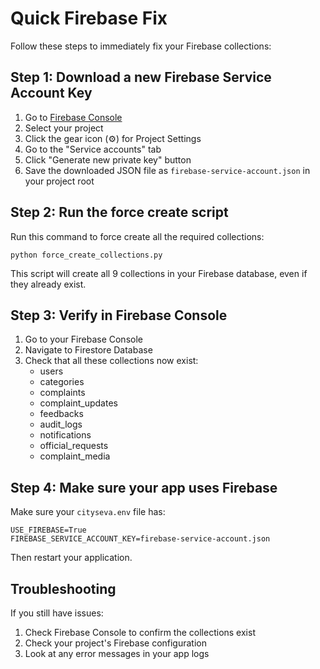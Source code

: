 # Quick Firebase Fix

Follow these steps to immediately fix your Firebase collections:

## Step 1: Download a new Firebase Service Account Key

1. Go to [Firebase Console](https://console.firebase.google.com/)
2. Select your project
3. Click the gear icon (⚙️) for Project Settings
4. Go to the "Service accounts" tab
5. Click "Generate new private key" button
6. Save the downloaded JSON file as `firebase-service-account.json` in your project root

## Step 2: Run the force create script

Run this command to force create all the required collections:

```
python force_create_collections.py
```

This script will create all 9 collections in your Firebase database, even if they already exist.

## Step 3: Verify in Firebase Console

1. Go to your Firebase Console
2. Navigate to Firestore Database
3. Check that all these collections now exist:
   - users
   - categories
   - complaints
   - complaint_updates
   - feedbacks
   - audit_logs
   - notifications
   - official_requests
   - complaint_media

## Step 4: Make sure your app uses Firebase

Make sure your `cityseva.env` file has:

```
USE_FIREBASE=True
FIREBASE_SERVICE_ACCOUNT_KEY=firebase-service-account.json
```

Then restart your application.

## Troubleshooting

If you still have issues:
1. Check Firebase Console to confirm the collections exist
2. Check your project's Firebase configuration
3. Look at any error messages in your app logs 